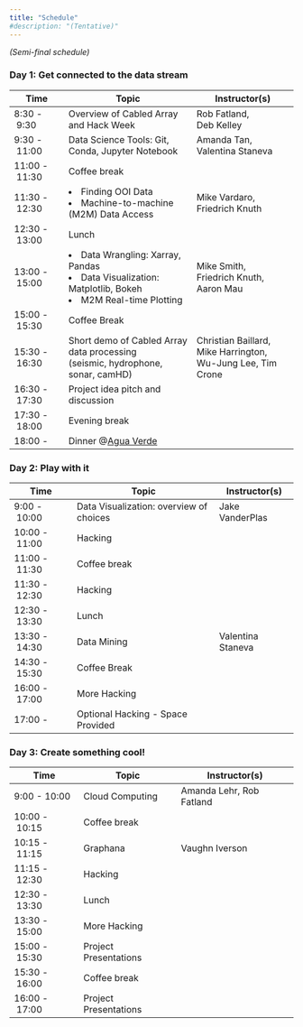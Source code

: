 ```yaml
---
title: "Schedule"
#description: "(Tentative)"
---
```


_(Semi-final schedule)_

### Day 1: Get connected to the data stream
Time         | Topic                                            | Instructor(s)
------------ | ------------------------------------------------ | -----------------------
8:30&nbsp;-&nbsp;9:30    | Overview of Cabled Array and Hack Week           | Rob Fatland, <br />Deb Kelley
9:30&nbsp;-&nbsp;11:00   | Data Science Tools: Git, Conda, Jupyter Notebook | Amanda Tan, <br />Valentina Staneva
11:00&nbsp;-&nbsp;11:30  | Coffee break                                     |
11:30&nbsp;-&nbsp;12:30  | <li>Finding OOI Data</li>  <li>Machine-to-machine (M2M) Data Access</li> | Mike Vardaro, <br />Friedrich Knuth
12:30&nbsp;-&nbsp;13:00  | Lunch                                            |
13:00&nbsp;-&nbsp;15:00  | <li>Data Wrangling: Xarray, Pandas</li><li>Data Visualization: Matplotlib, Bokeh</li><li>M2M Real-time Plotting</li> | Mike Smith, <br />Friedrich Knuth,<br /> Aaron Mau
15:00&nbsp;-&nbsp;15:30  | Coffee Break                                     |
15:30&nbsp;-&nbsp;16:30  | Short demo of Cabled Array data processing <br /> (seismic, hydrophone, sonar, camHD)      | Christian Baillard, Mike Harrington, <br />Wu-Jung Lee, Tim Crone
16:30&nbsp;-&nbsp;17:30  | Project idea pitch and discussion                |
17:30&nbsp;-&nbsp;18:00  | Evening break                                    |
18:00&nbsp;-       | Dinner @[Agua Verde](https://goo.gl/maps/tc5dCvbUdER2) |



### Day 2: Play with it
Time         | Topic                                            | Instructor(s)
------------ | ------------------------------------------------ | -----------------------
9:00&nbsp;-&nbsp;10:00   | Data Visualization: overview of choices          | Jake VanderPlas
10:00&nbsp;-&nbsp;11:00  | Hacking                                          |
11:00&nbsp;-&nbsp;11:30  | Coffee break                                     |
11:30&nbsp;-&nbsp;12:30  | Hacking                                          |
12:30&nbsp;-&nbsp;13:30  | Lunch                                            |
13:30&nbsp;-&nbsp;14:30  | Data Mining                                      | Valentina Staneva
14:30&nbsp;-&nbsp;15:30  | Coffee Break                                     |
16:00&nbsp;-&nbsp;17:00  | More Hacking                                     |
17:00&nbsp;-&nbsp;       | Optional Hacking - Space Provided                |



### Day 3: Create something cool!
Time         | Topic                                            | Instructor(s)
------------ | ------------------------------------------------ | -----------------------
9:00&nbsp;-&nbsp;10:00   | Cloud Computing                                  | Amanda Lehr, Rob Fatland
10:00&nbsp;-&nbsp;10:15  | Coffee break                                     |
10:15&nbsp;-&nbsp;11:15  | Graphana                                         | Vaughn Iverson
11:15&nbsp;-&nbsp;12:30  | Hacking                                          |
12:30&nbsp;-&nbsp;13:30  | Lunch                                            |
13:30&nbsp;-&nbsp;15:00  | More Hacking                                     |
15:00&nbsp;-&nbsp;15:30  | Project Presentations                            |
15:30&nbsp;-&nbsp;16:00  | Coffee break                                     |
16:00&nbsp;-&nbsp;17:00  | Project Presentations                            |
